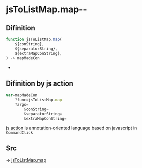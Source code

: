 # jsToListMap.map--

## Difinition

```js.js
function jsToListMap.map(
	${conString},
	${separatorString},
	${extraMapConString},
) -> mapMadeCon
```

- 


## Difinition by js action

```js.js
var=mapMadeCon
	?func=jsToListMap.map
	?args=
		&conString=
		&separatorString=
		&extraMapConString=
```

[js action](#) is annotation-oriented language based on javascript in `CommandClick`



## Src

-> [jsToListMap.map](https://github.com/puutaro/CommandClick/blob/master/app/src/main/java/com/puutaro/commandclick/fragment_lib/terminal_fragment/js_interface/text/JsToListMap.kt#L27)


